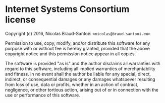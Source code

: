 Internet Systems Consortium license
===================================

Copyright (c) 2016, Nicolas Braud-Santoni `<nicolas@braud-santoni.eu>`

Permission to use, copy, modify, and/or distribute this software for any purpose
with or without fee is hereby granted, provided that the above copyright notice
and this permission notice appear in all copies.

The software is provided "as is" and the author disclaims all warranties with
regard to this software, including all implied warranties of merchantability and
fitness.  In no event shall the author be liable for any special, direct,
indirect, or consequential damages or any damages whatsoever resulting from loss
of use, data or profits, whether in an action of contract, negligence, or other
tortious action, arising out of or in connection with the use or performance of
this software.
